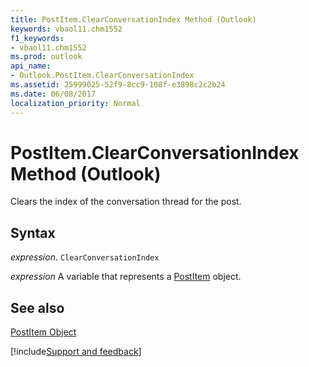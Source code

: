 ```yaml
---
title: PostItem.ClearConversationIndex Method (Outlook)
keywords: vbaol11.chm1552
f1_keywords:
- vbaol11.chm1552
ms.prod: outlook
api_name:
- Outlook.PostItem.ClearConversationIndex
ms.assetid: 25999025-52f9-8cc9-108f-e3898c2c2b24
ms.date: 06/08/2017
localization_priority: Normal
---
```



# PostItem.ClearConversationIndex Method (Outlook)

Clears the index of the conversation thread for the post.


## Syntax

_expression_. `ClearConversationIndex`

_expression_ A variable that represents a [PostItem](./Outlook.PostItem.md) object.


## See also


[PostItem Object](Outlook.PostItem.md)

[!include[Support and feedback](~/includes/feedback-boilerplate.md)]